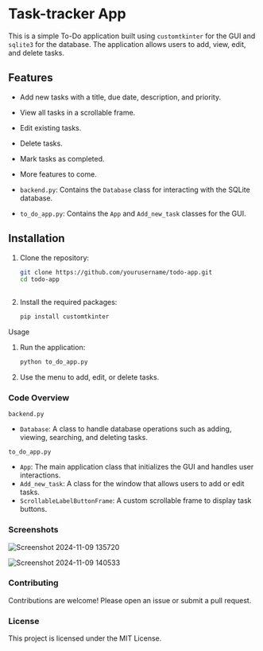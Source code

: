 # Task-tracker App

This is a simple To-Do application built using `customtkinter` for the GUI and `sqlite3` for the database. The application allows users to add, view, edit, and delete tasks.

## Features

- Add new tasks with a title, due date, description, and priority.
- View all tasks in a scrollable frame.
- Edit existing tasks.
- Delete tasks.
- Mark tasks as completed.
- More features to come.


- `backend.py`: Contains the `Database` class for interacting with the SQLite database.
- `to_do_app.py`: Contains the `App` and `Add_new_task` classes for the GUI.

## Installation

1. Clone the repository:
   ```sh
   git clone https://github.com/yourusername/todo-app.git
   cd todo-app
  
2. Install the required packages:
   ```sh
   pip install customtkinter

Usage
1. Run the application:
   ```sh
   python to_do_app.py

3. Use the menu to add, edit, or delete tasks.

### Code Overview
`backend.py`
  - `Database`: A class to handle database operations such as adding, viewing, searching, and deleting tasks.

`to_do_app.py`
  - `App`: The main application class that initializes the GUI and handles user interactions.
  -  `Add_new_task`: A class for the window that allows users to add or edit tasks.
  - `ScrollableLabelButtonFrame`: A custom scrollable frame to display task buttons.

### Screenshots
![Screenshot 2024-11-09 135720](https://github.com/user-attachments/assets/309e29db-4098-4509-aebb-d0b2fe8aaf31)

![Screenshot 2024-11-09 140533](https://github.com/user-attachments/assets/437ff3ef-ebb5-4857-980b-3891cb9ad81e)

### Contributing
Contributions are welcome! Please open an issue or submit a pull request.

### License
This project is licensed under the MIT License.





